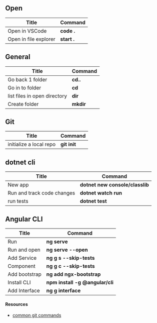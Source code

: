  ## Open
 | Title                 | Command     |
 | --------------------- | ----------- |
 | Open in VSCode        | **code .**  |
 | Open in file explorer | **start .** |

  ## General
 | Title                        | Command   |
 | ---------------------------- | --------- |
 | Go back 1 folder             | **cd..**  |
 | Go in to folder              | **cd**    |
 | list files in open directory | **dir**   |
 | Create folder                | **mkdir** |

## Git
 | Title                   | Command      |
 | ----------------------- | ------------ |
 | initialize a local repo | **git init** |

 ## dotnet cli
 | Title                      | Command                         |
 | -------------------------- | ------------------------------- |
 | New app                    | **dotnet new console/classlib** |
 | Run and track code changes | **dotnet watch run**            |
 | run tests                  | **dotnet test**                 |

 ## Angular CLI
 | Title         | Command                         |
 | ------------- | ------------------------------- |
 | Run           | **ng serve**                    |
 | Run and open  | **ng serve --open**             |
 | Add Service   | **ng g s --skip-tests**         |
 | Component     | **ng g c --skip-tests**         |
 | Add bootstrap | **ng add ngx-bootstrap**        |
 | Install CLI   | **npm install -g @angular/cli** |
 | Add Interface | **ng g interface**              |



#### Resources
- [common git commands]( http://guides.beanstalkapp.com/version-control/common-git-commands.html)

